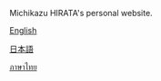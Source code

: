 Michikazu HIRATA's personal website.


[English](https://HirataMichi.github.io/en/index.html)

[日本語](https://HirataMichi.github.io/ja/index.html)

[ภาษาไทย](https://HirataMichi.github.io/th/index.html)
